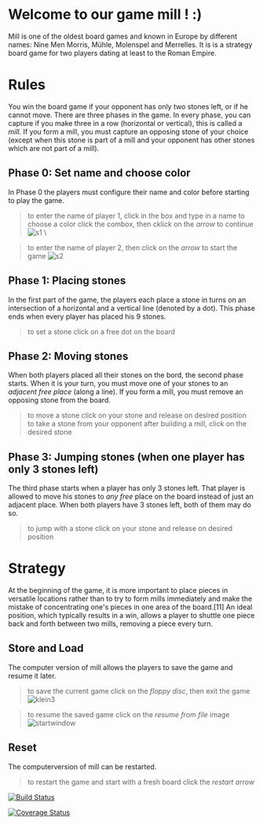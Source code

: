 # Welcome to our game **mill** ! :)

Mill is one of the oldest board games and known in Europe by different names: Nine Men Morris, Mühle, Molenspel and Merrelles. It is is a strategy board game for two players dating at least to the Roman Empire.
 
# Rules

You win the board game if your opponent has only two stones left, or if he cannot move. There are three phases in the game. In every phase, you can capture if you make three in a row (horizontal or vertical), this is called a *mill*. If you form a mill, you must capture an opposing stone of your choice (except when this stone is part of a mill and your opponent has other stones which are not part of a mill).

## Phase 0: Set name and choose color
In Phase 0 the players must configure their name and color before starting to play the game.
 > to enter the name of player 1, click in the box and type in a name 
 > to choose a color click the combox, then cklick on the *arrow* to continue 
 ![s1](https://user-images.githubusercontent.com/81410821/123514302-9945f480-d692-11eb-8ff4-29d45b7af1f0.png) \

 

 > to enter the name of player 2, then click on the *arrow* to start the game
 ![s2](https://user-images.githubusercontent.com/81410821/123514315-aebb1e80-d692-11eb-938b-8367a251592b.png)

## Phase 1: Placing stones 
In the first part of the game, the players each place a stone in turns on an intersection of a horizontal and a vertical line (denoted by a dot). This phase ends when every player has placed his 9 stones.
  > to set a stone click on a free dot on the board

## Phase 2: Moving stones 
When both players placed all their stones on the bord, the second phase starts. When it is your turn, you must move one of your stones to an *adjacent free place* (along a line). If you form a mill, you must remove an opposing stone from the board.
  > to move a stone click on your stone and release on desired position\
  > to take a stone from your opponent after building a mill, click on the desired stone

## Phase 3: Jumping stones (when one player has only 3 stones left)
The third phase starts when a player has only 3 stones left. That player is allowed to move his stones to *any free* place on the board instead of just an adjacent place. When both players have 3 stones left, both of them may do so. 
  > to jump with a stone click on your stone and release on desired position


# Strategy
At the beginning of the game, it is more important to place pieces in versatile locations rather than to try to form mills immediately and make the mistake of concentrating one's pieces in one area of the board.[11] An ideal position, which typically results in a win, allows a player to shuttle one piece back and forth between two mills, removing a piece every turn. 

## Store and Load
The computer version of mill allows the players to save the game and resume it later.
> to save the current game click on the *floppy disc*, then exit the game
 ![klein3](https://user-images.githubusercontent.com/81410821/123514093-3acc4680-d691-11eb-8172-e25864e8dc10.png)


 
> to resume the saved game click on the *resume from file* image \
![startwindow](https://user-images.githubusercontent.com/81410821/123513993-8e8a6000-d690-11eb-8d39-96c206514928.png)





## Reset
The computerversion of mill can be restarted.
 > to restart the game and start with a fresh board click the *restart arrow*



[![Build Status](https://www.travis-ci.com/ginakokoska/MILL100001.svg?branch=Pattern)](https://www.travis-ci.com/ginakokoska/MILL100001)

[![Coverage Status](https://coveralls.io/repos/github/ginakokoska/MILL100001/badge.svg?branch=Pattern)](https://coveralls.io/github/ginakokoska/MILL100001?branch=Pattern)


